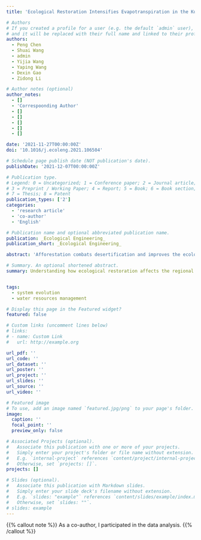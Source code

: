 ```yaml
---
title: 'Ecological Restoration Intensifies Evapotranspiration in the Kubuqi Desert'

# Authors
# If you created a profile for a user (e.g. the default `admin` user), write the username (folder name) here
# and it will be replaced with their full name and linked to their profile.
authors:
  - Peng Chen
  - Shuai Wang
  - admin
  - Yijia Wang
  - Yaping Wang
  - Dexin Gao
  - Zidong Li

# Author notes (optional)
author_notes:
  - []
  - 'Correspoonding Author'
  - []
  - []
  - []
  - []
  - []

date: '2021-11-27T00:00:00Z'
doi: '10.1016/j.ecoleng.2021.106504'

# Schedule page publish date (NOT publication's date).
publishDate: '2021-12-07T00:00:00Z'

# Publication type.
# Legend: 0 = Uncategorized; 1 = Conference paper; 2 = Journal article;
# 3 = Preprint / Working Paper; 4 = Report; 5 = Book; 6 = Book section;
# 7 = Thesis; 8 = Patent
publication_types: ['2']
categories:
  - 'research article'
  - 'co-author'
  - 'English'

# Publication name and optional abbreviated publication name.
publication: _Ecological Engineering_
publication_short: _Ecological Engineering_

abstract: 'Afforestation combats desertification and improves the ecological environment but leads to huge consumptionof water resources. Understanding how ecological restoration affects the regional water balance is important for scientific desertification management. Using remote sensing satellite images and meteorological data, we analyzed the impacts of ecological restoration on water resources in the Kubuqi Desert during 1986–2017. Human activities accounted for 60.14% of the desertification reversal: annual average NDVI increased by 94%, the severe desertification area decreased by 30%, and the non-desertification area increased threefold. Vegetation restoration accounted for 70.96% of the evapotranspiration increase of 5.17 mm ⋅yr–1. However, precipitation could not support the increased water demand, which relied on replenishment from groundwater and Yellow River diversion. Therefore, to ensure water security in the Kubuqi, species that use less water should be used in future ecological restoration, and decision-makers should carefully consider the huge water consumption cost of ecological restoration.'

# Summary. An optional shortened abstract.
summary: Understanding how ecological restoration affects the regional water balance is important for scientific desertification management.  Using remote sensing satellite images and meteorological data, we analyzed the impacts of ecological restoration on water resources in the Kubuqi Desert during 1986–2017. 


tags:
  - system evolution
  - water resources management

# Display this page in the Featured widget?
featured: false

# Custom links (uncomment lines below)
# links:
# - name: Custom Link
#   url: http://example.org

url_pdf: ''
url_code: ''
url_dataset: ''
url_poster: ''
url_project: ''
url_slides: ''
url_source: ''
url_video: ''

# Featured image
# To use, add an image named `featured.jpg/png` to your page's folder.
image:
  caption: ''
  focal_point: ''
  preview_only: false

# Associated Projects (optional).
#   Associate this publication with one or more of your projects.
#   Simply enter your project's folder or file name without extension.
#   E.g. `internal-project` references `content/project/internal-project/index.md`.
#   Otherwise, set `projects: []`.
projects: []

# Slides (optional).
#   Associate this publication with Markdown slides.
#   Simply enter your slide deck's filename without extension.
#   E.g. `slides: "example"` references `content/slides/example/index.md`.
#   Otherwise, set `slides: ""`.
# slides: example
---
```


{{% callout note %}}
As a co-author, I participated in the data analysis.
{{% /callout %}}